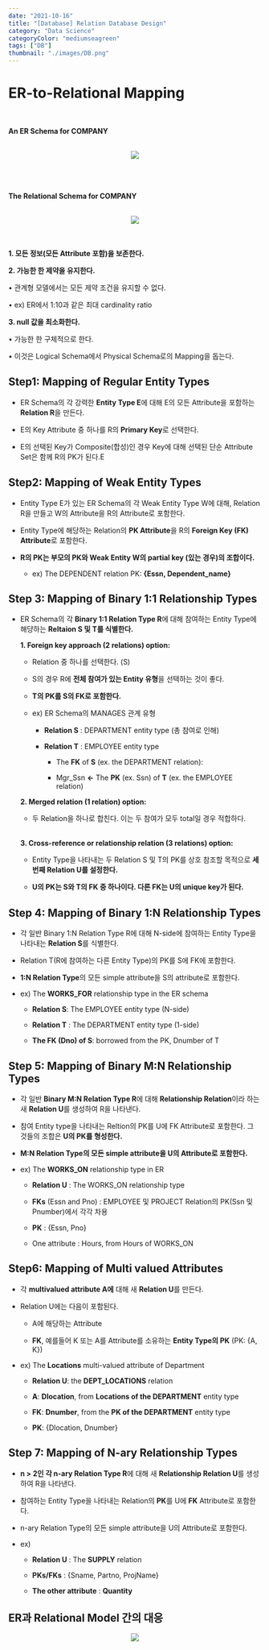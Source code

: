 ```yaml
---
date: "2021-10-16"
title: "[Database] Relation Database Design"
category: "Data Science"
categoryColor: "mediumseagreen"
tags: ["DB"]
thumbnail: "./images/DB.png"
---
```


# ER-to-Relational Mapping

<br />

**An ER Schema for COMPANY**

<br />

<div style="text-align: center">
       <img src="./images/inContent/ER_COMPANY.png">
</div>

<br />
<br />
<br />

**The Relational Schema for COMPANY**

<br />

<div style="text-align: center">
       <img src="./images/inContent/Relational_COMPANY.png">
</div>

<br />
<br />

**1. 모든 정보(모든 Attribute 포함)을 보존한다.**

**2. 가능한 한 제약을 유지한다.**

• 관계형 모델에서는 모든 제약 조건을 유지할 수 없다.

• ex) ER에서 1:10과 같은 최대 cardinality ratio

**3. null 값을 최소화한다.**

• 가능한 한 구체적으로 한다.

• 이것은 Logical Schema에서 Physical Schema로의 Mapping을 돕는다.

## Step1: Mapping of Regular Entity Types

- ER Schema의 각 강력한 **Entity Type E**에 대해 E의 모든 Attribute을 포함하는 **Relation R**을 만든다.

- E의 Key Attribute 중 하나를 R의 **Primary Key**로 선택한다.

- E의 선택된 Key가 Composite(합성)인 경우 Key에 대해 선택된 단순 Attribute Set은 함께 R의 PK가 된다.E

## Step2: Mapping of Weak Entity Types

- Entity Type E가 있는 ER Schema의 각 Weak Entity Type W에 대해, Relation R을 만들고 W의 Attribute을 R의 Attribute로 포함한다.

- Entity Type에 해당하는 Relation의 **PK Attribute**을 R의 **Foreign Key (FK) Attribute**로 포함한다.

- **R의 PK는 부모의 PK와 Weak Entity W의 partial key (있는 경우)의 조합이다.**

  - ex) The DEPENDENT relation PK: **{Essn, Dependent_name}**

## Step 3: Mapping of Binary 1:1 Relationship Types

- ER Schema의 각 **Binary 1:1 Relation Type R**에 대해 참여하는 Entity Type에 해댱하는 **Reltaion S 및 T를 식별한다.**

  **1. Foreign key approach (2 relations) option:**

  - Relation 중 하나를 선택한다. (S)

  - S의 경우 R에 **전체 참여가 있는 Entity 유형**을 선택하는 것이 좋다.

  - **T의 PK를 S의 FK로 포함한다.**

  - ex) ER Schema의 MANAGES 관계 유형

    - **Relation S** : DEPARTMENT entity type (총 참여로 인해)

    - **Relation T** : EMPLOYEE entity type

      - The **FK** of **S** (ex. the DEPARTMENT relation):

      - Mgr_Ssn **←** The **PK** (ex. Ssn) of **T** (ex. the EMPLOYEE relation)

  **2. Merged relation (1 relation) option:**

  - 두 Relation을 하나로 합친다. 이는 두 참여가 모두 total일 경우 적합하다.

  <br />

  **3. Cross-reference or relationship relation (3 relations) option:**

  - Entity Type을 나타내는 두 Relation S 및 T의 PK를 상호 참조할 목적으로 **세 번째 Relation U를 설정한다.**

  - **U의 PK는 S와 T의 FK 중 하나이다. 다른 FK는 U의 unique key가 된다.**

## Step 4: Mapping of Binary 1:N Relationship Types

- 각 일반 Binary 1:N Relation Type R에 대해 N-side에 참여하는 Entity Type을 나타내는 **Relation S**를 식별한다.

- Relation T(R에 참여하는 다른 Entity Type)의 PK를 S에 FK에 포함한다.

- **1:N Relation Type**의 모든 simple attribute을 S의 attribute로 포함한다.

- ex) The **WORKS_FOR** relationship type in the ER schema

  - **Relation S**: The EMPLOYEE entity type (N-side)

  - **Relation T** : The DEPARTMENT entity type (1-side)

  - **The FK (Dno) of S**: borrowed from the PK, Dnumber of T

## Step 5: Mapping of Binary M:N Relationship Types

- 각 일반 **Binary M:N Relation Type R**에 대해 **Relationship Relation**이라 하는 새 **Relation U**를 생성하여 R을 나타낸다.

- 참여 Entity type을 나타내는 Reltion의 PK를 U에 FK Attribute로 포함한다. 그 것들의 조합은 **U의 PK를 형성한다.**

- **M:N Relation Type의 모든 simple attribute을 U의 Attribute로 포함한다.**

- ex) The **WORKS_ON** relationship type in ER

  - **Relation U** : The WORKS_ON relationship type

  - **FKs** (Essn and Pno) : EMPLOYEE 및 PROJECT Relation의 PK(Ssn 및 Pnumber)에서 각각 차용

  - **PK** : {Essn, Pno}

  - One attribute : Hours, from Hours of WORKS_ON

## Step6: Mapping of Multi valued Attributes

- 각 **multivalued attribute A에** 대해 새 **Relation U**를 만든다.

- Relation U에는 다음이 포함된다.

  - A에 해당하는 Attribute

  - **FK**, 예를들어 K 또는 A를 Attribute를 소유하는 **Entity Type의 PK** (PK: {A, K})

- ex) The **Locations** multi-valued attribute of Department

  - **Relation U**: the **DEPT_LOCATIONS** relation

  - **A**: **Dlocation**, from **Locations of the DEPARTMENT** entity type

  - **FK**: **Dnumber**, from the **PK of the DEPARTMENT** entity type

  - **PK**: {Dlocation, Dnumber}

## Step 7: Mapping of N-ary Relationship Types

- **n > 2인 각 n-ary Relation Type R**에 대해 새 **Relationship Relation U**를 생성하여 R을 나타낸다.

- 참여하는 Entity Type을 나타내는 Relation의 **PK**를 U에 **FK** Attribute로 포함한다.

- n-ary Relation Type의 모든 simple attribute을 U의 Attribute로 포함한다.

- ex)

  - **Relation U** : The **SUPPLY** relation

  - **PKs/FKs** : {Sname, Partno, ProjName}

  - **The other attribute** : **Quantity**

## ER과 Relational Model 간의 대응

<div style="text-align: center">
  <img src="./images/inContent/CorrespondenceERtoRelational.png">
</div>